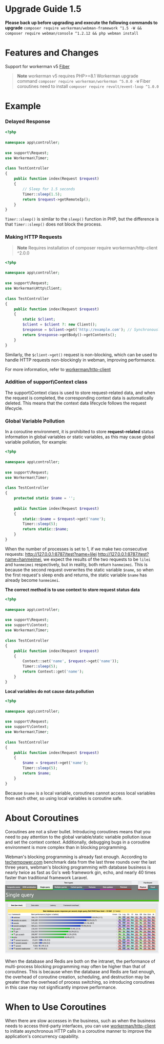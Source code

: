 # Upgrade Guide 1.5

**Please back up before upgrading and execute the following commands to upgrade**
`composer require workerman/webman-framework ^1.5 -W && composer require webman/console ^1.2.12 && php webman install`

# Features and Changes

Support for workerman v5 [Fiber](https://www.workerman.net/doc/workerman/fiber.html)

> **Note**
> workerman v5 requires PHP>=8.1
> Workerman upgrade command `composer require workerman/workerman ^5.0.0 -W`
> Fiber coroutines need to install `composer require revolt/event-loop ^1.0.0`

# Example
### Delayed Response

```php
<?php

namespace app\controller;

use support\Request;
use Workerman\Timer;

class TestController
{
    public function index(Request $request)
    {
        // Sleep for 1.5 seconds
        Timer::sleep(1.5);
        return $request->getRemoteIp();
    }
}
```
`Timer::sleep()` is similar to the `sleep()` function in PHP, but the difference is that `Timer::sleep()` does not block the process.


### Making HTTP Requests

> **Note**
> Requires installation of composer require workerman/http-client ^2.0.0

```php
<?php

namespace app\controller;

use support\Request;
use Workerman\Http\Client;

class TestController
{
    public function index(Request $request)
    {
        static $client;
        $client = $client ?: new Client();
        $response = $client->get('http://example.com'); // Synchronously initiates an asynchronous request
        return $response->getBody()->getContents();
    }
}
```
Similarly, the `$client->get()` request is non-blocking, which can be used to handle HTTP requests non-blockingly in webman, improving performance.

For more information, refer to [workerman/http-client](https://www.workerman.net/doc/workerman/components/workerman-http-client.html)

### Addition of support\Context class

The support\Context class is used to store request-related data, and when the request is completed, the corresponding context data is automatically deleted. This means that the context data lifecycle follows the request lifecycle.

### Global Variable Pollution

In a coroutine environment, it is prohibited to store **request-related** status information in global variables or static variables, as this may cause global variable pollution, for example:

```php
<?php

namespace app\controller;

use support\Request;
use Workerman\Timer;

class TestController
{
    protected static $name = '';

    public function index(Request $request)
    {
        static::$name = $request->get('name');
        Timer::sleep(5);
        return static::$name;
    }
}
```
When the number of processes is set to 1, if we make two consecutive requests:
http://127.0.0.1:8787/test?name=lilei
http://127.0.0.1:8787/test?name=hanmeimei,
we expect the results of the two requests to be `lilei` and `hanmeimei` respectively, but in reality, both return `hanmeimei`.
This is because the second request overwrites the static variable `$name`, so when the first request's sleep ends and returns, the static variable `$name` has already become `hanmeimei`.

**The correct method is to use context to store request status data**
```php
<?php

namespace app\controller;

use support\Request;
use support\Context;
use Workerman\Timer;

class TestController
{
    public function index(Request $request)
    {
        Context::set('name', $request->get('name'));
        Timer::sleep(5);
        return Context::get('name');
    }
}
```

**Local variables do not cause data pollution**
```php
<?php

namespace app\controller;

use support\Request;
use support\Context;
use Workerman\Timer;

class TestController
{
    public function index(Request $request)
    {
        $name = $request->get('name');
        Timer::sleep(5);
        return $name;
    }
}
```
Because `$name` is a local variable, coroutines cannot access local variables from each other, so using local variables is coroutine safe.

# About Coroutines

Coroutines are not a silver bullet. Introducing coroutines means that you need to pay attention to the global variable/static variable pollution issue and set the context context. Additionally, debugging bugs in a coroutine environment is more complex than in blocking programming.

Webman's blocking programming is already fast enough. According to [techempower.com](https://www.techempower.com/benchmarks/#section=data-r21&l=zijnjz-6bj&test=db&f=1ekg-cbcw-2t4w-27wr68-pc0-iv9slc-0-1ekgw-39g-kxs00-o0zk-4fu13d-2x8do8-2) benchmark data from the last three rounds over the last three years, webman's blocking programming with database business is nearly twice as fast as Go's web framework gin, echo, and nearly 40 times faster than traditional framework Laravel.
![](../../assets/img/benchemarks-go-sw.png?)


When the database and Redis are both on the intranet, the performance of multi-process blocking programming may often be higher than that of coroutines. This is because when the database and Redis are fast enough, the overhead of coroutine creation, scheduling, and destruction may be greater than the overhead of process switching, so introducing coroutines in this case may not significantly improve performance.

# When to Use Coroutines

When there are slow accesses in the business, such as when the business needs to access third-party interfaces, you can use [workerman/http-client](https://www.workerman.net/doc/workerman/components/workerman-http-client.html) to initiate asynchronous HTTP calls in a coroutine manner to improve the application's concurrency capability.
